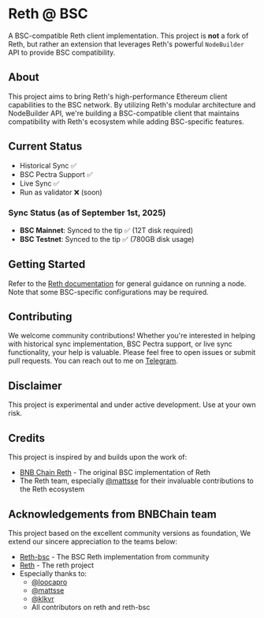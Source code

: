 # Reth @ BSC

A BSC-compatible Reth client implementation. This project is **not** a fork of Reth, but rather an extension that leverages Reth's powerful `NodeBuilder` API to provide BSC compatibility.

## About

This project aims to bring Reth's high-performance Ethereum client capabilities to the BSC network. By utilizing Reth's modular architecture and NodeBuilder API, we're building a BSC-compatible client that maintains compatibility with Reth's ecosystem while adding BSC-specific features.

## Current Status

- Historical Sync ✅
- BSC Pectra Support ✅
- Live Sync ✅
- Run as validator ❌ (soon)

### Sync Status (as of September 1st, 2025)

- **BSC Mainnet**: Synced to the tip ✅ (12T disk required)
- **BSC Testnet**: Synced to the tip ✅ (780GB disk usage)

## Getting Started

Refer to the [Reth documentation](https://reth.rs/) for general guidance on running a node. Note that some BSC-specific configurations may be required.

## Contributing

We welcome community contributions! Whether you're interested in helping with historical sync implementation, BSC Pectra support, or live sync functionality, your help is valuable. Please feel free to open issues or submit pull requests. You can reach out to me on [Telegram](https://t.me/loocapro).

## Disclaimer

This project is experimental and under active development. Use at your own risk.

## Credits

This project is inspired by and builds upon the work of:

- [BNB Chain Reth](https://github.com/bnb-chain/reth) - The original BSC implementation of Reth
- The Reth team, especially [@mattsse](https://github.com/mattsse) for their invaluable contributions to the Reth ecosystem

## Acknowledgements from BNBChain team

This project based on the excellent community versions as foundation, We extend our sincere appreciation to the teams below:
- [Reth-bsc](https://github.com/loocapro/reth-bsc) - The BSC Reth implementation from community
- [Reth](https://github.com/paradigmxyz/reth) - The reth project
- Especially thanks to:
  - [@loocapro](https://github.com/loocapro)
  - [@mattsse](https://github.com/mattsse)
  - [@klkvr](https://github.com/klkvr)
  - All contributors on reth and reth-bsc